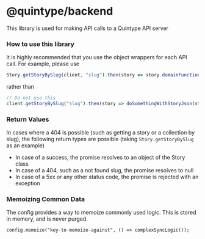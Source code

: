 # @quintype/backend

This library is used for making API calls to a Quintype API server

### How to use this library

It is highly recommended that you use the object wrappers for each API call. For example, please use

```javascript
Story.getStoryBySlug(client, "slug").then(story => story.domainFunction())
```

rather than

```javascript
// Do not use this
client.getStoryBySlug("slug").then(story => doSomethingWithStoryJson(story))
```

### Return Values

In cases where a 404 is possible (such as getting a story or a collection by slug), the following return types are possible (taking `Story.getStoryBySlug` as an example)

* In case of a success, the promise resolves to an object of the Story class
* In case of a 404, such as a not found slug, the promise resolves to null
* In case of a 5xx or any other status code, the promise is rejected with an exception


### Memoizing Common Data

The config provides a way to memoize commonly used logic. This is stored in memory, and is never purged.

```
config.memoize("key-to-memoize-against", () => complexSyncLogic());
```
